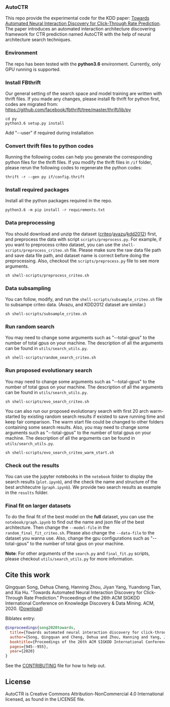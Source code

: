### AutoCTR

This repo provide the experimental code for the KDD paper: [Towards Automated Neural Interaction Discovery for Click-Through Rate Prediction](https://dl.acm.org/doi/10.1145/3394486.3403137). The paper introduces an automated interaction architecture discovering framework for CTR prediction named AutoCTR with the help of neural architecture search techniques.


### Environment

The repo has been tested with the **python3.6** environment. Currently, only GPU running is supported.


### Install FBthrift
Our general setting of the search space and model training are written with thrift files. If you made any changes, please install fb thrift for python first, codes are migrated from: https://github.com/facebook/fbthrift/tree/master/thrift/lib/py

 ```shell
cd py
python3.6 setup.py install
```
Add "--user" if required during installation


### Convert thrift files to python codes
Running the following codes can help you generate the corresponding python files for the thrift files. If you modify the thrift files in `/if` folder, please rerun the following codes to regenerate the python codes:

```shell
thrift -r --gen py if/config.thrift
```


### Install required packages

Install all the python packages required in the repo.

```shell
python3.6 -m pip install -r requirements.txt
```

### Data preprocessing
You should download and unzip the dataset ([criteo](www.kaggle.com/c/criteo-display-ad-challenge)/[avazu](https://www.kaggle.com/c/avazu-ctr-prediction/data)/[kdd2012](https://www.kaggle.com/c/kddcup2012-track2/data)) first, and preprocess the data with script `scripts/preprocess.py`. For example, if you want to preprocess criteo dataset, you can use the `shell-scripts/preprocess_criteo.sh` file.  Please make sure the raw data file path and save data file path, and dataset name is correct before doing the preprocessing. Also, checkout the `scripts/preprocess.py` file to see more arguments.

```shell
sh shell-scripts/preprocess_criteo.sh
```


### Data subsampling
You can follow, modify, and run the `shell-scripts/subsample_criteo.sh` file to subsampe criteo data. (Avazu, and KDD2012 dataset are similar.)

```shell
sh shell-scripts/subsample_criteo.sh
```


### Run random search
You may need to change some arguments such as "--total-gpus" to the number of total gpus on your machine. The description of all the arguments can be found in `utils/search_utils.py`.
```shell
sh shell-scripts/random_search_criteo.sh
```

### Run proposed evolutionary search
You may need to change some arguments such as "--total-gpus" to the number of total gpus on your machine. The description of all the arguments can be found in `utils/search_utils.py`.

```shell
sh shell-scripts/evo_search_criteo.sh
```

You can also run our proposed evolutionary search with first 20 arch warm-started by existing random search results if existed to save running time and keep fair comparison. The warm start file could be changed to other folders containing some search results. Also, you may need to change some arguments such as "--total-gpus" to the number of total gpus on your machine. The description of all the arguments can be found in `utils/search_utils.py`.

```shell
sh shell-scripts/evo_search_criteo_warm_start.sh
```


### Check out the results

You can use the jupyter notebooks in the `notebook` folder to display the search results (`plot.ipynb`), and the check the name and structure of the best architecutre (`graph.ipynb`). We provide two search results as example in the `results` folder.



### Final fit on larger datasets
To do the final fit of the best model on the **full** dataset, you can use the `notebook/graph.ipynb` to find out the name and json file of the best architecture. Then change the `--model-file` in the `random_final_fit_criteo.sh`. Please also change the `--data-file` to the dataset you wanna use. Also, change the gpu configurations such as "--total-gpus" to the number of total gpus on your machine.

**Note**: For other arguments of the `search.py` and `final_fit.py` scripts, please checkout `utils/search_utils.py` for more information.





## Cite this work

Qingquan Song, Dehua Cheng, Hanning Zhou, Jiyan Yang, Yuandong Tian, and Xia Hu. "Towards Automated Neural Interaction Discovery for Click-Through Rate Prediction." Proceedings of the 26th ACM SIGKDD International Conference on Knowledge Discovery & Data Mining. ACM, 2020. ([Download](https://dl.acm.org/doi/10.1145/3394486.3403137))

Biblatex entry:

```bibtex
@inproceedings{song2020towards,
  title={Towards automated neural interaction discovery for click-through rate prediction},
  author={Song, Qingquan and Cheng, Dehua and Zhou, Hanning and Yang, Jiyan and Tian, Yuandong and Hu, Xia},
  booktitle={Proceedings of the 26th ACM SIGKDD International Conference on Knowledge Discovery \& Data Mining},
  pages={945--955},
  year={2020}
}
```

See the [CONTRIBUTING](CONTRIBUTING.md) file for how to help out.

## License
AutoCTR is Creative Commons Attribution-NonCommercial 4.0 International licensed, as found in the LICENSE file.
